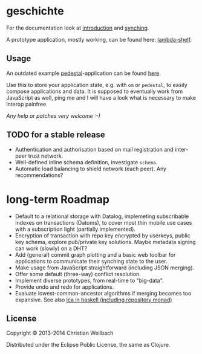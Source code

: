 # geschichte

For the documentation look at [introduction](http://ghubber.github.io/geschichte/)
and [synching](http://ghubber.github.io/geschichte/synching.html).

A prototype application, mostly working, can be found here: [lambda-shelf](https://github.com/kordano/lambda-shelf).

## Usage

An outdated example [pedestal](http://pedestal.io)-application can be found
[here](http://github.com/ghubber/ped-geschichte).

Use this to store your application state, e.g. with `om` or `pedestal`, to
easily compose applications and data. It is supposed to eventually work
from JavaScript as well, ping me and I will have a look what is
necessary to make interop painfree. 

*Any help or patches very welcome :-)*

## TODO for a stable release

- Authentication and authorisation based on mail registration and inter-peer trust network.
- Well-defined inline schema definition, investigate `schema`.
- Automatic load balancing to shield network (each peer). Any recommendations?

# long-term Roadmap

- Default to a relational storage with Datalog, implemeting subscribable indexes on transactions (Datoms), to cover most thin mobile use cases with a subscription light (partially implemented).
- Encryption of transaction with repo key encrypted by userkeys, public key schema, explore pub/private key solutions. Maybe metadata signing can work (slowly) on a DHT?
- Add (general) commit graph plotting and a basic web toolbar for applications to communicate their synching state to the user.
- Make usage from JavaScript straightforward (including JSON merging).
- Offer some default (three-way) conflict resolution.
- Implement diverse prototypes, from real-time to "big-data".
- Provide undo and redo for applications.
- Evaluate lowest-common-ancestor algorithms if merging becomes too expansive.
  See also [lca in haskell (including repository monad)](http://slideshare.net/ekmett/skewbinary-online-lowest-common-ancestor-search#btnNext)

## License

Copyright © 2013-2014 Christian Weilbach

Distributed under the Eclipse Public License, the same as Clojure.
